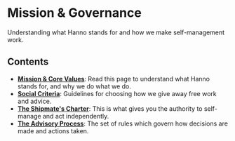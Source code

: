 # Mission & Governance

Understanding what Hanno stands for and how we make self-management work. 

## Contents

- **[Mission & Core Values](/playbooks/ops/mission/values.md)**: Read this page to understand what Hanno stands for, and why we do what we do.
- **[Social Criteria](/playbooks/ops/mission/social-criteria.md)**: Guidelines for choosing how we give away free work and advice.
- **[The Shipmate's Charter](/playbooks/ops/mission/shipmates-charter.md)**: ​This is what gives you the authority to self-manage and act independently.
- **[The Advisory Process](/playbooks/ops/mission/advisory-process.md)**: The set of rules which govern how decisions are made and actions taken.

